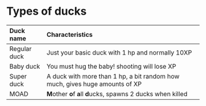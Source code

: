 # Types of ducks

| Duck name | Characteristics |
| :--- | :--- |
| Regular duck | Just your basic duck with 1 hp and normally 10XP |
| Baby duck | You must hug the baby! shooting will lose XP |
| Super duck | A duck with more than 1 hp, a bit random how much, gives huge amounts of XP |
| MOAD | **M**other **o**f **a**ll **d**ucks, spawns 2 ducks when killed |

